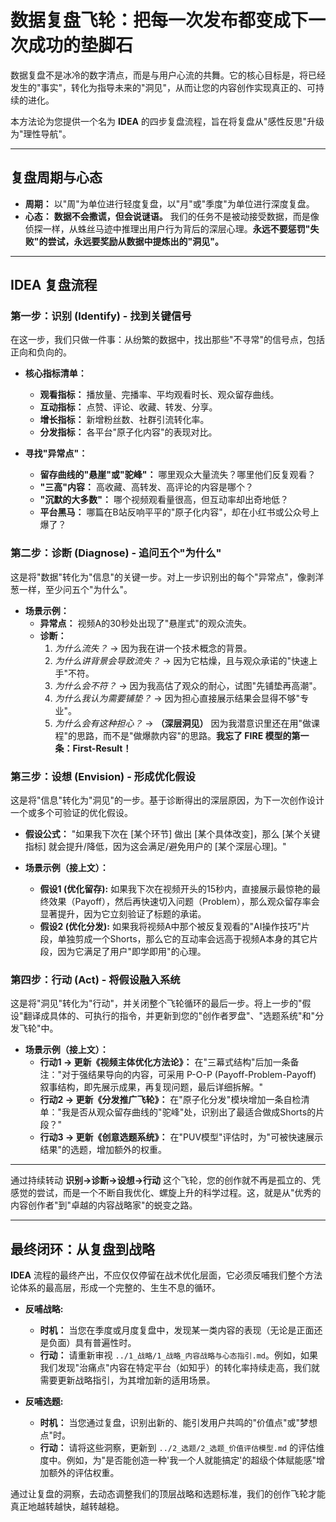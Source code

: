 # 数据复盘飞轮：把每一次发布都变成下一次成功的垫脚石

数据复盘不是冰冷的数字清点，而是与用户心流的共舞。它的核心目标是，将已经发生的"事实"，转化为指导未来的"洞见"，从而让您的内容创作实现真正的、可持续的进化。

本方法论为您提供一个名为 **IDEA** 的四步复盘流程，旨在将复盘从"感性反思"升级为"理性导航"。

---

## 复盘周期与心态

-   **周期：** 以"周"为单位进行轻度复盘，以"月"或"季度"为单位进行深度复盘。
-   **心态：** **数据不会撒谎，但会说谜语。** 我们的任务不是被动接受数据，而是像侦探一样，从蛛丝马迹中推理出用户行为背后的深层心理。**永远不要惩罚"失败"的尝试，永远要奖励从数据中提炼出的"洞见"。**

---

## IDEA 复盘流程

### 第一步：识别 (Identify) - 找到关键信号

在这一步，我们只做一件事：从纷繁的数据中，找出那些"不寻常"的信号点，包括正向和负向的。

-   **核心指标清单：**
    -   **观看指标：** 播放量、完播率、平均观看时长、观众留存曲线。
    -   **互动指标：** 点赞、评论、收藏、转发、分享。
    -   **增长指标：** 新增粉丝数、社群引流转化率。
    -   **分发指标：** 各平台"原子化内容"的表现对比。

-   **寻找"异常点"：**
    -   **留存曲线的"悬崖"或"驼峰"：** 哪里观众大量流失？哪里他们反复观看？
    -   **"三高"内容：** 高收藏、高转发、高评论的内容是哪个？
    -   **"沉默的大多数"：** 哪个视频观看量很高，但互动率却出奇地低？
    -   **平台黑马：** 哪篇在B站反响平平的"原子化内容"，却在小红书或公众号上爆了？

### 第二步：诊断 (Diagnose) - 追问五个"为什么"

这是将"数据"转化为"信息"的关键一步。对上一步识别出的每个"异常点"，像剥洋葱一样，至少问五个"为什么"。

-   **场景示例：**
    -   **异常点：** 视频A的30秒处出现了"悬崖式"的观众流失。
    -   **诊断：**
        1.  *为什么流失？* -> 因为我在讲一个技术概念的背景。
        2.  *为什么讲背景会导致流失？* -> 因为它枯燥，且与观众承诺的"快速上手"不符。
        3.  *为什么会不符？* -> 因为我高估了观众的耐心，试图"先铺垫再高潮"。
        4.  *为什么我认为需要铺垫？* -> 因为担心直接展示结果会显得不够"专业"。
        5.  *为什么会有这种担心？* -> **（深层洞见）** 因为我潜意识里还在用"做课程"的思路，而不是"做爆款内容"的思路。**我忘了 FIRE 模型的第一条：First-Result！**

### 第三步：设想 (Envision) - 形成优化假设

这是将"信息"转化为"洞见"的一步。基于诊断得出的深层原因，为下一次创作设计一个或多个可验证的优化假设。

-   **假设公式：** "如果我下次在 [某个环节] 做出 [某个具体改变]，那么 [某个关键指标] 就会提升/降低，因为这会满足/避免用户的 [某个深层心理]。"

-   **场景示例（接上文）：**
    -   **假设1 (优化留存):** 如果我下次在视频开头的15秒内，直接展示最惊艳的最终效果（Payoff），然后再快速切入问题（Problem），那么观众留存率会显著提升，因为它立刻验证了标题的承诺。
    -   **假设2 (优化分发):** 如果我将视频A中那个被反复观看的"AI操作技巧"片段，单独剪成一个Shorts，那么它的互动率会远高于视频A本身的其它片段，因为它满足了用户"即学即用"的心理。

### 第四步：行动 (Act) - 将假设融入系统

这是将"洞见"转化为"行动"，并关闭整个飞轮循环的最后一步。将上一步的"假设"翻译成具体的、可执行的指令，并更新到您的"创作者罗盘"、"选题系统"和"分发飞轮"中。

-   **场景示例（接上文）：**
    -   **行动1 -> 更新《视频主体优化方法论》：** 在"三幕式结构"后加一条备注："对于强结果导向的内容，可采用 P-O-P (Payoff-Problem-Payoff) 叙事结构，即先展示成果，再复现问题，最后详细拆解。"
    -   **行动2 -> 更新《分发推广飞轮》：** 在"原子化分发"模块增加一条自检清单："我是否从观众留存曲线的"驼峰"处，识别出了最适合做成Shorts的片段？"
    -   **行动3 -> 更新《创意选题系统》：** 在"PUV模型"评估时，为"可被快速展示结果"的选题，增加额外的权重。

---

通过持续转动 **识别->诊断->设想->行动** 这个飞轮，您的创作就不再是孤立的、凭感觉的尝试，而是一个不断自我优化、螺旋上升的科学过程。这，就是从"优秀的内容创作者"到"卓越的内容战略家"的蜕变之路。 

---

## 最终闭环：从复盘到战略

**IDEA** 流程的最终产出，不应仅仅停留在战术优化层面，它必须反哺我们整个方法论体系的最高层，形成一个完整的、生生不息的循环。

-   **反哺战略:**
    -   **时机：** 当您在季度或月度复盘中，发现某一类内容的表现（无论是正面还是负面）具有普遍性时。
    -   **行动：** 请重新审视 `../1_战略/1_战略_内容战略与心态指引.md`。例如，如果我们发现"治痛点"内容在特定平台（如知乎）的转化率持续走高，我们就需要更新战略指引，为其增加新的适用场景。

-   **反哺选题:**
    -   **时机：** 当您通过复盘，识别出新的、能引发用户共鸣的"价值点"或"梦想点"时。
    -   **行动：** 请将这些洞察，更新到 `../2_选题/2_选题_价值评估模型.md` 的评估维度中。例如，为"是否能创造一种'我一个人就能搞定'的超级个体赋能感"增加额外的评估权重。

通过让复盘的洞察，去动态调整我们的顶层战略和选题标准，我们的创作飞轮才能真正地越转越快，越转越稳。 